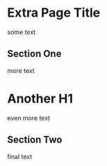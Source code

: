 # Extra Page Title

some text

## Section One

more text

# Another H1

even more text

## Section Two

final text
